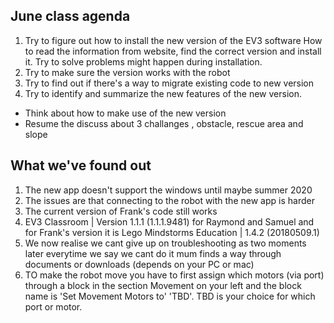 ## June class agenda

1) Try to figure out how to install the new version of the EV3 software
   How to read the information from website, find the correct version and install it. Try to solve problems might happen during installation.
2) Try to make sure the version works with the robot
3) Try to find out if there's a way to migrate existing code to new version
4) Try to identify and summarize the new features of the new version.
  *  Think about how to make use of the new version
  *  Resume the discuss about 3 challanges , obstacle, rescue area and slope 

## What we've found out
1) The new app doesn't support the windows until maybe summer 2020
2) The issues are that connecting to the robot with the new app is harder
3) The current version of Frank's code still works
4) EV3 Classroom | Version 1.1.1 (1.1.1.9481) for Raymond and Samuel and for Frank's version it is Lego Mindstorms Education | 1.4.2 (20180509.1)
5) We now realise we cant give up on troubleshooting as two moments later everytime we say we cant do it mum finds a way through documents or downloads (depends on your PC or mac)
6) TO make the robot move you have to first assign which motors (via port) through a block in the section Movement on your left and the block name is 'Set Movement Motors to' 'TBD'. TBD is your choice for which port or motor.
  

